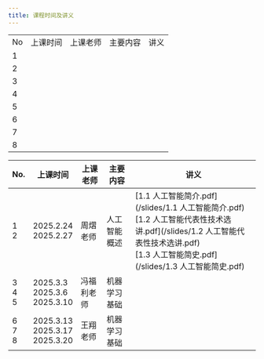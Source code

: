 ```yaml
---
title: 课程时间及讲义
---
```



<table>
  <tbody>
    <tr>
      <td>No</td>
      <td>上课时间</td>
      <td>上课老师</td>
      <td>主要内容</td>
      <td>讲义</td>
    </tr>
    <tr>
      <td>1</td>
      <td></td>
      <td></td>
      <td></td>
      <td></td>
    </tr>
    <tr>
      <td>2</td>
      <td></td>
      <td></td>
      <td></td>
      <td></td>
    </tr>
    <tr>
      <td>3</td>
      <td></td>
      <td></td>
      <td></td>
      <td></td>
    </tr>
    <tr>
      <td>4</td>
      <td></td>
      <td></td>
      <td></td>
      <td></td>
    </tr>
    <tr>
      <td>5</td>
      <td></td>
      <td></td>
      <td></td>
      <td></td>
    </tr>
    <tr>
      <td>6</td>
      <td></td>
      <td></td>
      <td></td>
      <td></td>
    </tr>
    <tr>
      <td>7</td>
      <td></td>
      <td></td>
      <td></td>
      <td></td>
    </tr>
    <tr>
      <td>8</td>
      <td></td>
      <td></td>
      <td></td>
      <td></td>
    </tr>
  </tbody>
  <colgroup>
    <col>
    <col>
    <col>
    <col>
    <col>
    <col>
  </colgroup>
</table>

| No. | 上课时间 | 上课老师 | 主要内容 | 讲义 |
| - | - | - | - | - |
| 1<br />2 | 2025.2.24<br />2025.2.27 | 周熠老师 | 人工智能概述 | [1.1 人工智能简介.pdf](/slides/1.1 人工智能简介.pdf)<br />[1.2 人工智能代表性技术选讲.pdf](/slides/1.2 人工智能代表性技术选讲.pdf)<br />[1.3 人工智能简史.pdf](/slides/1.3 人工智能简史.pdf) |
| 3<br />4<br />5 | 2025.3.3<br />2025.3.6<br />2025.3.10   | 冯福利老师 | 机器学习基础 |  |
| 6<br />7<br />8 | 2025.3.13<br />2025.3.17<br />2025.3.20 | 王翔老师 | 机器学习基础 |  |
